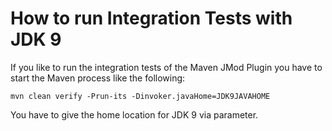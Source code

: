 # How to run Integration Tests with JDK 9

If you like to run the integration tests of the Maven JMod Plugin you have to start
the Maven process like the following:
```
mvn clean verify -Prun-its -Dinvoker.javaHome=JDK9JAVAHOME
```
You have to give the home location for JDK 9 via parameter.
